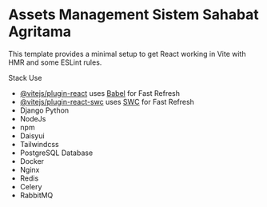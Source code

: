# Assets Management Sistem Sahabat Agritama

This template provides a minimal setup to get React working in Vite with HMR and some ESLint rules.

Stack Use

- [@vitejs/plugin-react](https://github.com/vitejs/vite-plugin-react/blob/main/packages/plugin-react/README.md) uses [Babel](https://babeljs.io/) for Fast Refresh
- [@vitejs/plugin-react-swc](https://github.com/vitejs/vite-plugin-react-swc) uses [SWC](https://swc.rs/) for Fast Refresh
- Django Python
- NodeJs
- npm
- Daisyui
- Tailwindcss
- PostgreSQL Database
- Docker
- Nginx
- Redis
- Celery
- RabbitMQ
